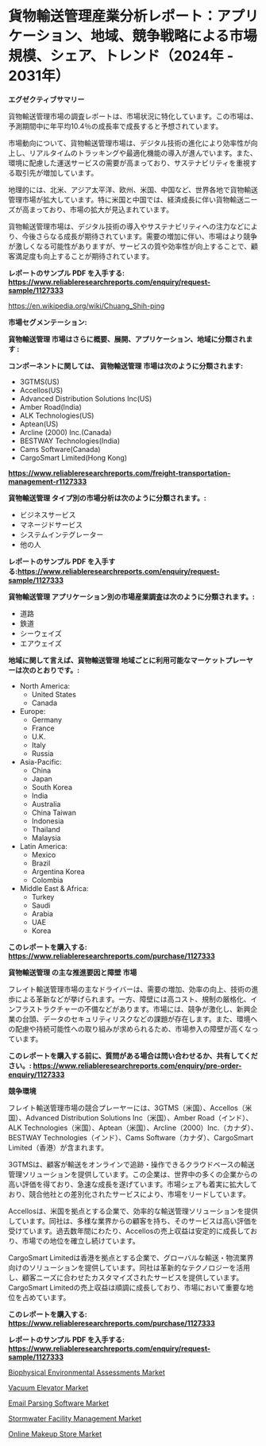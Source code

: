 <p><h1>貨物輸送管理産業分析レポート：アプリケーション、地域、競争戦略による市場規模、シェア、トレンド（2024年 - 2031年）</h1></p><p><strong>エグゼクティブサマリー</strong></p>
<p><p>貨物輸送管理市場の調査レポートは、市場状況に特化しています。この市場は、予測期間中に年平均10.4％の成長率で成長すると予想されています。</p><p>市場動向について、貨物輸送管理市場は、デジタル技術の進化により効率性が向上し、リアルタイムのトラッキングや最適化機能の導入が進んでいます。また、環境に配慮した運送サービスの需要が高まっており、サステナビリティを重視する取引先が増加しています。</p><p>地理的には、北米、アジア太平洋、欧州、米国、中国など、世界各地で貨物輸送管理市場が拡大しています。特に米国と中国では、経済成長に伴い貨物輸送ニーズが高まっており、市場の拡大が見込まれています。</p><p>貨物輸送管理市場は、デジタル技術の導入やサステナビリティへの注力などにより、今後さらなる成長が期待されています。需要の増加に伴い、市場はより競争が激しくなる可能性がありますが、サービスの質や効率性が向上することで、顧客満足度も向上することが期待されています。</p></p>
<p><strong>レポートのサンプル PDF を入手する: <a href="https://www.reliableresearchreports.com/enquiry/request-sample/1127333">https://www.reliableresearchreports.com/enquiry/request-sample/1127333</a></strong></p>
<p><a href="https://en.wikipedia.org/wiki/Chuang_Shih-ping">https://en.wikipedia.org/wiki/Chuang_Shih-ping</a></p>
<p><strong>市場セグメンテーション:</strong></p>
<p><strong> 貨物輸送管理 市場はさらに概要、展開、アプリケーション、地域に分類されます :</strong></p>
<p><strong>コンポーネントに関しては、 貨物輸送管理 市場は次のように分類されます:</strong></p>
<p><ul><li>3GTMS(US)</li><li>Accellos(US)</li><li>Advanced Distribution Solutions Inc(US)</li><li>Amber Road(India)</li><li>ALK Technologies(US)</li><li>Aptean(US)</li><li>Arcline (2000) Inc.(Canada)</li><li>BESTWAY Technologies(India)</li><li>Cams Software(Canada)</li><li>CargoSmart Limited(Hong Kong)</li></ul></p>
<p><strong><a href="https://www.reliableresearchreports.com/freight-transportation-management-r1127333">https://www.reliableresearchreports.com/freight-transportation-management-r1127333</a></strong></p>
<p><strong> 貨物輸送管理 タイプ別の市場分析は次のように分類されます。:</strong></p>
<p><ul><li>ビジネスサービス</li><li>マネージドサービス</li><li>システムインテグレーター</li><li>他の人</li></ul></p>
<p><strong>レポートのサンプル PDF を入手する:<a href="https://www.reliableresearchreports.com/enquiry/request-sample/1127333">https://www.reliableresearchreports.com/enquiry/request-sample/1127333</a></strong></p>
<p><strong> 貨物輸送管理 アプリケーション別の市場産業調査は次のように分類されます。:</strong></p>
<p><ul><li>道路</li><li>鉄道</li><li>シーウェイズ</li><li>エアウェイズ</li></ul></p>
<p><strong>地域に関して言えば、貨物輸送管理 地域ごとに利用可能なマーケットプレーヤーは次のとおりです。:</strong></p>
<p><ul>
    <li>
        North America:
        <ul>
            <li>United States</li>
            <li>Canada</li>
        </ul>
    </li>
    <li>
        Europe:
        <ul>
            <li>Germany</li>
            <li>France</li>
            <li>U.K.</li>
            <li>Italy</li>
            <li>Russia</li>
        </ul>
    </li>
    <li>
        Asia-Pacific:
        <ul>
            <li>China</li>
            <li>Japan</li>
            <li>South Korea</li>
            <li>India</li>
            <li>Australia</li>
            <li>China Taiwan</li>
            <li>Indonesia</li>
            <li>Thailand</li>
            <li>Malaysia</li>
        </ul>
    </li>
    <li>
        Latin America:
        <ul>
            <li>Mexico</li>
            <li>Brazil</li>
            <li>Argentina Korea</li>
            <li>Colombia</li>
        </ul>
    </li>
    <li>
        Middle East & Africa:
        <ul>
            <li>Turkey</li>
            <li>Saudi</li>
            <li>Arabia</li>
            <li>UAE</li>
            <li>Korea</li>
        </ul>
    </li>
    </ul></p>
<p><strong>このレポートを購入する: <a href="https://www.reliableresearchreports.com/purchase/1127333">https://www.reliableresearchreports.com/purchase/1127333</a></strong></p>
<p><strong>貨物輸送管理 の主な推進要因と障壁 市場</strong></p>
<p><p>フレイト輸送管理市場の主なドライバーは、需要の増加、効率の向上、技術の進歩による革新などが挙げられます。一方、障壁には高コスト、規制の厳格化、インフラストラクチャーの不備などがあります。市場には、競争が激化し、新興企業の台頭、データのセキュリティリスクなどの課題が存在します。また、環境への配慮や持続可能性への取り組みが求められるため、市場参入の障壁が高くなっています。</p></p>
<p><strong>このレポートを購入する前に、質問がある場合は問い合わせるか、共有してください。: <a href="https://www.reliableresearchreports.com/enquiry/pre-order-enquiry/1127333">https://www.reliableresearchreports.com/enquiry/pre-order-enquiry/1127333</a></strong></p>
<p><strong>競争環境</strong></p>
<p><p>フレイト輸送管理市場の競合プレーヤーには、3GTMS（米国）、Accellos（米国）、Advanced Distribution Solutions Inc（米国）、Amber Road（インド）、ALK Technologies（米国）、Aptean（米国）、Arcline（2000）Inc.（カナダ）、BESTWAY Technologies（インド）、Cams Software（カナダ）、CargoSmart Limited（香港）が含まれます。</p><p>3GTMSは、顧客が輸送をオンラインで追跡・操作できるクラウドベースの輸送管理ソリューションを提供しています。この企業は、世界中の多くの企業からの高い評価を得ており、急速な成長を遂げています。市場シェアも着実に拡大しており、競合他社との差別化されたサービスにより、市場をリードしています。</p><p>Accellosは、米国を拠点とする企業で、効率的な輸送管理ソリューションを提供しています。同社は、多様な業界からの顧客を持ち、そのサービスは高い評価を受けています。過去数年間にわたり、Accellosの売上収益は安定的に成長しており、市場での地位を確立し続けています。</p><p>CargoSmart Limitedは香港を拠点とする企業で、グローバルな輸送・物流業界向けのソリューションを提供しています。同社は革新的なテクノロジーを活用し、顧客ニーズに合わせたカスタマイズされたサービスを提供しています。CargoSmart Limitedの売上収益は順調に成長しており、市場において重要な地位を占めています。</p></p>
<p><strong>このレポートを購入する: <a href="https://www.reliableresearchreports.com/purchase/1127333">https://www.reliableresearchreports.com/purchase/1127333</a></strong></p>
<p><strong>レポートのサンプル PDF を入手する: <a href="https://www.reliableresearchreports.com/enquiry/request-sample/1127333">https://www.reliableresearchreports.com/enquiry/request-sample/1127333</a></strong><strong></strong></p>
<p><p><a href="https://www.linkedin.com/pulse/global-biophysical-environmental-assessments-market-trends-insights-qu8cc">Biophysical Environmental Assessments Market</a></p><p><a href="https://issuu.com/reportprime-2/docs/vacuum-elevator-market-size-2030.pptx">Vacuum Elevator Market</a></p><p><a href="https://github.com/prosalinda88/Market-Research-Report-List-5/blob/main/email-parsing-software-market.md">Email Parsing Software Market</a></p><p><a href="https://www.linkedin.com/pulse/insights-stormwater-facility-management-market-players-size-kmapc">Stormwater Facility Management Market</a></p><p><a href="https://github.com/globismark/Market-Research-Report-List-4/blob/main/online-makeup-store-market.md">Online Makeup Store Market</a></p></p>
